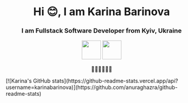 <h1 align="center">Hi 😊, I am Karina Barinova</h1>
<h3 align="center">I am Fullstack Software Developer from Kyiv, Ukraine</h3>


<p align="center">
  <a href="mailto:karinabarinova11@gmail.com"><img src='https://www.flaticon.com/svg/static/icons/svg/561/561127.svg' height='50px'/></a>
  <a href="https://www.linkedin.com/in/karina-barinova"><img src='https://www.flaticon.com/svg/static/icons/svg/2111/2111723.svg' height='50px'/></a>
</p>

<p align="center" height='50px'>👩‍💻🏳️‍🌈🇺🇦</p>
[![Karina's GitHub stats](https://github-readme-stats.vercel.app/api?username=karinabarinova)](https://github.com/anuraghazra/github-readme-stats)
